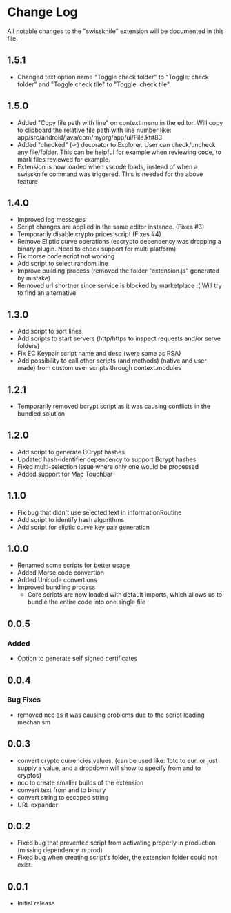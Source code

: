 # Change Log

All notable changes to the "swissknife" extension will be documented in this file.

## 1.5.1

* Changed text option name "Toggle check folder" to "Toggle: check folder" and "Toggle check tile" to "Toggle: check tile"

## 1.5.0

* Added "Copy file path with line" on context menu in the editor. Will copy to clipboard the relative file path with line number like: app/src/android/java/com/myorg/app/ui/File.kt#83
* Added "checked" (✓) decorator to Explorer. User can check/uncheck any file/folder. This can be helpful for example when reviewing code, to mark files reviewed for example.
* Extension is now loaded when vscode loads, instead of when a swissknife command was triggered. This is needed for the above feature

## 1.4.0

* Improved log messages
* Script changes are applied in the same editor instance. (Fixes #3)
* Temporarily disable crypto prices script (Fixes #4)
* Remove Eliptic curve operations (eccrypto dependency was dropping a binary plugin. Need to check support for multi platform)
* Fix morse code script not working
* Add script to select random line
* Improve building process (removed the folder "extension.js" generated by mistake)
* Removed url shortner since service is blocked by marketplace :( Will try to find an alternative

## 1.3.0

* Add script to sort lines
* Add scripts to start servers (http/https to inspect requests and/or serve folders)
* Fix EC Keypair script name and desc (were same as RSA)
* Add possibility to call other scripts (and methods) (native and user made) from custom user scripts through context.modules

## 1.2.1

* Temporarily removed bcrypt script as it was causing conflicts in the bundled solution

## 1.2.0

* Add script to generate BCrypt hashes
* Updated hash-identifier dependency to support Bcrypt hashes
* Fixed multi-selection issue where only one would be processed
* Added support for Mac TouchBar

## 1.1.0

* Fix bug that didn't use selected text in informationRoutine
* Add script to identify hash algorithms
* Add script for eliptic curve key pair generation

## 1.0.0

* Renamed some scripts for better usage
* Added Morse code convertion
* Added Unicode convertions
* Improved bundling process
  * Core scripts are now loaded with default imports, which allows us to bundle the entire code into one single file

## 0.0.5

### Added

* Option to generate self signed certificates

## 0.0.4

### Bug Fixes

* removed ncc as it was causing problems due to the script loading mechanism

## 0.0.3

* convert crypto currencies values. (can be used like: 1btc to eur. or just supply a value, and a dropdown will show to specify from and to cryptos)
* ncc to create smaller builds of the extension
* convert text from and to binary
* convert string to escaped string
* URL expander

## 0.0.2

* Fixed bug that prevented script from activating properly in production (missing dependency in prod)
* Fixed bug when creating script's folder, the extension folder could not exist.

## 0.0.1

* Initial release
